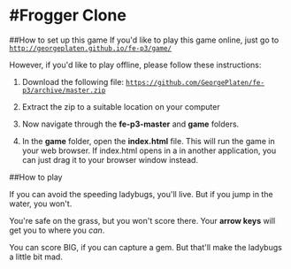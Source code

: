 #Frogger Clone
===============================

##How to set up this game
If you'd like to play this game online, just go to
<code>http://georgeplaten.github.io/fe-p3/game/</code>

However, if you'd like to play offline, please follow
these instructions:

1. Download the following file:
  <code>https://github.com/GeorgePlaten/fe-p3/archive/master.zip</code>

2. Extract the zip to a suitable location on your computer

3. Now navigate through the **fe-p3-master** and **game** folders.

4. In the **game** folder, open the **index.html** file. This will
  run the game in your web browser. If index.html opens in a
  in another application, you can just drag it to your browser
  window instead.


##How to play

If you can avoid the speeding ladybugs, you'll live.
But if you jump in the water, you won't.

You're safe on the grass, but you won't score there.
Your **arrow keys** will get you to where you _can_.

You can score BIG, if you can capture a gem.
But that'll make the ladybugs a little bit mad.


